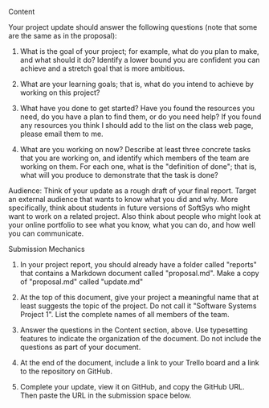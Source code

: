 Content

Your project update should answer the following questions (note that some are the same as in the proposal):

1) What is the goal of your project; for example, what do you plan to make, and what should it do?  Identify a lower bound you are confident you can achieve and a stretch goal that is more ambitious.

2) What are your learning goals; that is, what do you intend to achieve by working on this project?

3) What have you done to get started?  Have you found the resources you need, do you have a plan to find them, or do you need help?  If you found any resources you think I should add to the list on the class web page, please email them to me.

4) What are you working on now?  Describe at least three concrete tasks that you are working on, and identify which members of the team are working on them.  For each one, what is the "definition of done"; that is, what will you produce to demonstrate that the task is done?

Audience: Think of your update as a rough draft of your final report.  Target an external audience that wants to know what you did and why.  More specifically, think about students in future versions of SoftSys who might want to work on a related project.  Also think about people who might look at your online portfolio to see what you know, what you can do, and how well you can communicate.

Submission Mechanics

1) In your project report, you should already have a folder called "reports" that contains a Markdown document called "proposal.md".  Make a copy of "proposal.md" called "update.md"

2) At the top of this document, give your project a meaningful name that at least suggests the topic of the project.  Do not call it "Software Systems Project 1".  List the complete names of all members of the team. 

3) Answer the questions in the Content section, above. Use typesetting features to indicate the organization of the document.  Do not include the questions as part of your document.

4) At the end of the document, include a link to your Trello board and a link to the repository on GitHub.

5) Complete your update, view it on GitHub, and copy the GitHub URL.  Then paste the URL in the submission space below.
